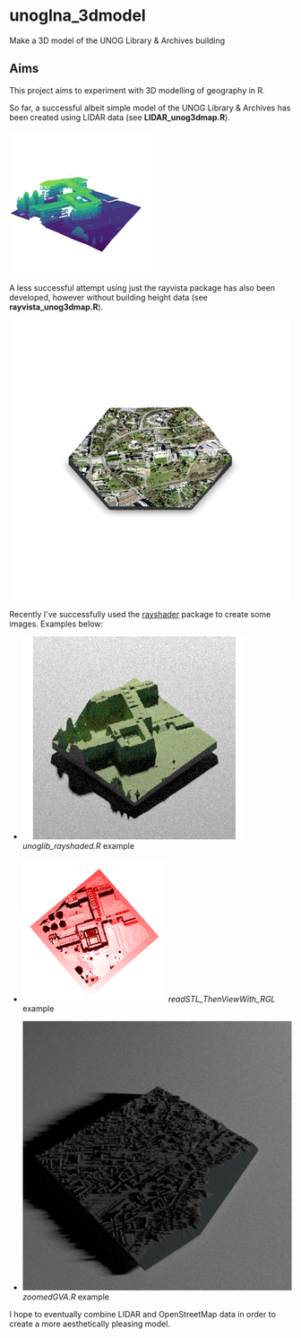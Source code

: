 # unoglna_3dmodel
Make a 3D model of the UNOG Library &amp; Archives building

## Aims
This project aims to experiment with 3D modelling of geography in R.

So far, a successful albeit simple model of the UNOG Library & Archives has been created using LIDAR data (see **LIDAR_unog3dmap.R**).

![*UNOG Library in 3D*](exports/LIDAR_unog2022-08-09_18.14.01.png)


A less successful attempt using just the rayvista package has also been developed, however without building height data (see **rayvista_unog3dmap.R**).

![rayvista render of UNOG](exports/unog2022-08-08_22.53.35.png)



Recently I've successfully used the [rayshader](https://github.com/tylermorganwall/rayshader) package to create some images. Examples below:

+ ![*unoglib_rayshaded.R* example](exports/UNOGlib_rayshay_HQ.png)
*unoglib_rayshaded.R* example

+ ![*readSTL_ThenViewWith_RGL* example](exports/unoglib_redrgl2022-08-26_08.30.53.png)
*readSTL_ThenViewWith_RGL* example

+ ![*zoomedGVA.R* example](exports/zoomedGVA2022-08-27_13.14.32.stl.png)
*zoomedGVA.R* example



I hope to eventually combine LIDAR and OpenStreetMap data in order to create a more aesthetically pleasing model.
